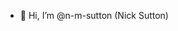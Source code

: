 - 👋 Hi, I’m @n-m-sutton (Nick Sutton)

<!---
n-m-sutton/n-m-sutton is a ✨ special ✨ repository because its `README.md` (this file) appears on your GitHub profile.
You can click the Preview link to take a look at your changes.
--->
